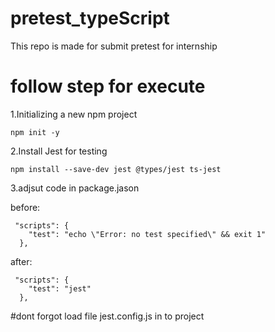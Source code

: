 # pretest_typeScript <br>
<p>This repo is made for submit pretest for internship</p>

<h1>follow step for execute</h1>
<p>1.Initializing a new npm project</p>

```
npm init -y
```
<p>2.Install Jest for testing </p>

```
npm install --save-dev jest @types/jest ts-jest
```

<p>3.adjsut code in package.jason</p>
before: <br>

```
 "scripts": {
    "test": "echo \"Error: no test specified\" && exit 1"
  },
```
after:

```
 "scripts": {
    "test": "jest"
  },
```

#dont forgot load file jest.config.js in to project
